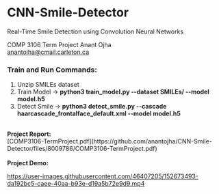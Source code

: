 # CNN-Smile-Detector
Real-Time Smile Detection using Convolution Neural Networks

COMP 3106 Term Project
Anant Ojha
<br>
anantojha@cmail.carleton.ca
<br>
### Train and Run Commands:
1. Unzip SMILEs dataset
2. Train Model  -> **python3 train_model.py --dataset SMILEs/ --model model.h5** 
3. Detect Smile -> **python3 detect_smile.py --cascade haarcascade_frontalface_default.xml --model model.h5**
<br>
<b>Project Report:</b>
<br>
[COMP3106-TermProject.pdf](https://github.com/anantojha/CNN-Smile-Detector/files/8009786/COMP3106-TermProject.pdf)
<br>
<br>
<b>Project Demo:</b>
<br>

https://user-images.githubusercontent.com/46407205/152673493-da192bc5-caee-40aa-b93e-d19a5b72e9d9.mp4

